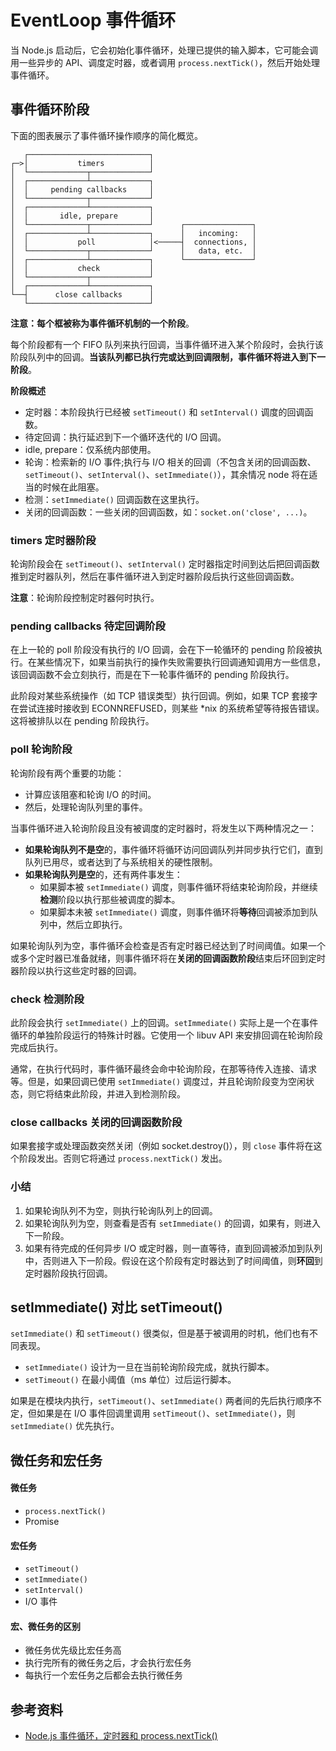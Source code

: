 # EventLoop 事件循环
当 Node.js 启动后，它会初始化事件循环，处理已提供的输入脚本，它可能会调用一些异步的 API、调度定时器，或者调用 `process.nextTick()`，然后开始处理事件循环。

## 事件循环阶段
下面的图表展示了事件循环操作顺序的简化概览。
```
   ┌───────────────────────────┐
┌─>│           timers          │
│  └─────────────┬─────────────┘
│  ┌─────────────┴─────────────┐
│  │     pending callbacks     │
│  └─────────────┬─────────────┘
│  ┌─────────────┴─────────────┐
│  │       idle, prepare       │
│  └─────────────┬─────────────┘      ┌───────────────┐
│  ┌─────────────┴─────────────┐      │   incoming:   │
│  │           poll            │<─────┤  connections, │
│  └─────────────┬─────────────┘      │   data, etc.  │
│  ┌─────────────┴─────────────┐      └───────────────┘
│  │           check           │
│  └─────────────┬─────────────┘
│  ┌─────────────┴─────────────┐
└──┤      close callbacks      │
   └───────────────────────────┘
```
**注意：每个框被称为事件循环机制的一个阶段**。

每个阶段都有一个 FIFO 队列来执行回调，当事件循环进入某个阶段时，会执行该阶段队列中的回调。**当该队列都已执行完或达到回调限制，事件循环将进入到下一阶段**。

**阶段概述**
* 定时器：本阶段执行已经被 `setTimeout()` 和 `setInterval()` 调度的回调函数。
* 待定回调：执行延迟到下一个循环迭代的 I/O 回调。
* idle, prepare：仅系统内部使用。
* 轮询：检索新的 I/O 事件;执行与 I/O 相关的回调（不包含关闭的回调函数、`setTimeout()`、`setInterval()`、`setImmediate()`），其余情况 node 将在适当的时候在此阻塞。
* 检测：`setImmediate()` 回调函数在这里执行。
* 关闭的回调函数：一些关闭的回调函数，如：`socket.on('close', ...)`。

### timers 定时器阶段
轮询阶段会在 `setTimeout()`、`setInterval()` 定时器指定时间到达后把回调函数推到定时器队列，然后在事件循环进入到定时器阶段后执行这些回调函数。

**注意**：轮询阶段控制定时器何时执行。

### pending callbacks 待定回调阶段
在上一轮的 poll 阶段没有执行的 I/O 回调，会在下一轮循环的 pending 阶段被执行。在某些情况下，如果当前执行的操作失败需要执行回调通知调用方一些信息，该回调函数不会立刻执行，而是在下一轮事件循环的 pending 阶段执行。

此阶段对某些系统操作（如 TCP 错误类型）执行回调。例如，如果 TCP 套接字在尝试连接时接收到 ECONNREFUSED，则某些 *nix 的系统希望等待报告错误。这将被排队以在 pending 阶段执行。

### poll 轮询阶段
轮询阶段有两个重要的功能：
* 计算应该阻塞和轮询 I/O 的时间。
* 然后，处理轮询队列里的事件。

当事件循环进入轮询阶段且没有被调度的定时器时，将发生以下两种情况之一：
* **如果轮询队列不是空**的，事件循环将循环访问回调队列并同步执行它们，直到队列已用尽，或者达到了与系统相关的硬性限制。
* **如果轮询队列是空**的，还有两件事发生：
   + 如果脚本被 `setImmediate()` 调度，则事件循环将结束轮询阶段，并继续**检测**阶段以执行那些被调度的脚本。
   + 如果脚本未被 `setImmediate()` 调度，则事件循环将**等待**回调被添加到队列中，然后立即执行。

如果轮询队列为空，事件循环会检查是否有定时器已经达到了时间阈值。如果一个或多个定时器已准备就绪，则事件循环将在**关闭的回调函数阶段**结束后环回到定时器阶段以执行这些定时器的回调。

### check 检测阶段
此阶段会执行 `setImmediate()` 上的回调。`setImmediate()` 实际上是一个在事件循环的单独阶段运行的特殊计时器。它使用一个 libuv API 来安排回调在轮询阶段完成后执行。

通常，在执行代码时，事件循环最终会命中轮询阶段，在那等待传入连接、请求等。但是，如果回调已使用 `setImmediate()` 调度过，并且轮询阶段变为空闲状态，则它将结束此阶段，并进入到检测阶段。

### close callbacks 关闭的回调函数阶段
如果套接字或处理函数突然关闭（例如 socket.destroy()），则 `close` 事件将在这个阶段发出。否则它将通过 `process.nextTick()` 发出。

### 小结
1. 如果轮询队列不为空，则执行轮询队列上的回调。
2. 如果轮询队列为空，则查看是否有 `setImmediate()` 的回调，如果有，则进入下一阶段。
3. 如果有待完成的任何异步 I/O 或定时器，则一直等待，直到回调被添加到队列中，否则进入下一阶段。假设在这个阶段有定时器达到了时间阈值，则**环回**到定时器阶段执行回调。

## setImmediate() 对比 setTimeout()
`setImmediate()` 和 `setTimeout()` 很类似，但是基于被调用的时机，他们也有不同表现。
* `setImmediate()` 设计为一旦在当前轮询阶段完成，就执行脚本。
* `setTimeout()` 在最小阈值（ms 单位）过后运行脚本。

如果是在模块内执行，`setTimeout()`、`setImmediate()` 两者间的先后执行顺序不定，但如果是在 I/O 事件回调里调用 `setTimeout()`、`setImmediate()`，则 `setImmediate()` 优先执行。

## 微任务和宏任务
#### 微任务
* `process.nextTick()`
* Promise

#### 宏任务
* `setTimeout()`
* `setImmediate()`
* `setInterval()`
* I/O 事件

#### 宏、微任务的区别
* 微任务优先级比宏任务高
* 执行完所有的微任务之后，才会执行宏任务
* 每执行一个宏任务之后都会去执行微任务

## 参考资料
* [Node.js 事件循环，定时器和 process.nextTick()](https://nodejs.org/zh-cn/docs/guides/event-loop-timers-and-nexttick/)
